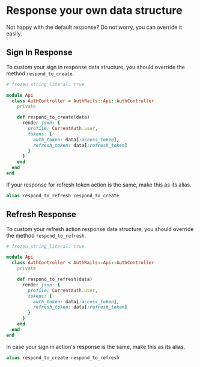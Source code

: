 # Response your own data structure

Not happy with the default response? Do not worry, you can override it easily.

## Sign In Response

To custom your sign in response data structure, you should override the method `respond_to_create`.

```rb
# frozen_string_literal: true

module Api
  class AuthController < AuthRails::Api::AuthController
    private

    def respond_to_create(data)
      render json: {
        profile: CurrentAuth.user,
        tokens: {
          auth_token: data[:access_token],
          refresh_token: data[:refresh_token]
        }
      }
    end
  end
end
```

If your response for refresh token action is the same, make this as its alias.

```rb
alias respond_to_refresh respond_to_create
```

## Refresh Response

To custom your refresh action response data structure, you should override the method `respond_to_refresh`.

```rb
# frozen_string_literal: true

module Api
  class AuthController < AuthRails::Api::AuthController
    private

    def respond_to_refresh(data)
      render json: {
        profile: CurrentAuth.user,
        tokens: {
          auth_token: data[:access_token],
          refresh_token: data[:refresh_token]
        }
      }
    end
  end
end
```

In case your sign in action's response is the same, make this as its alias.

```rb
alias respond_to_create respond_to_refresh
```

